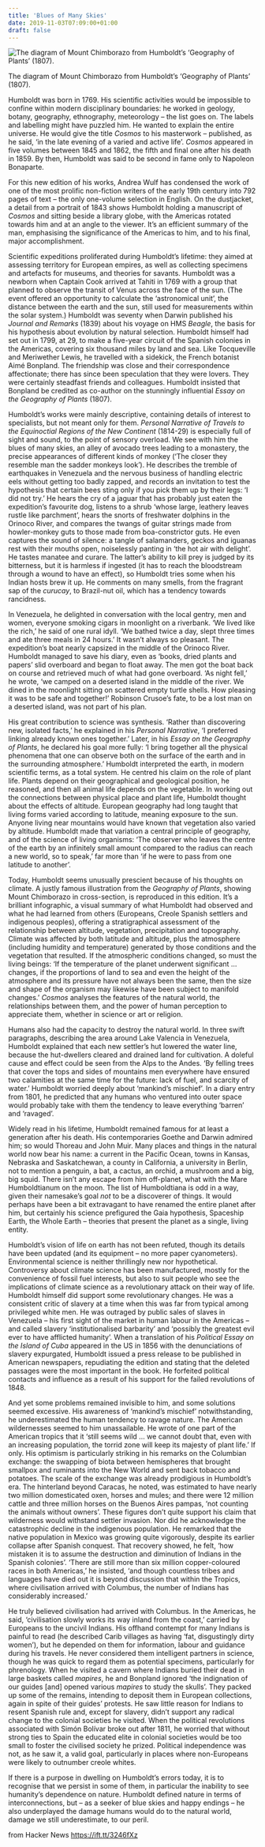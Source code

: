 ```yaml
---
title: 'Blues of Many Skies'
date: 2019-11-03T07:09:00+01:00
draft: false
---
```


![The diagram of Mount Chimborazo from Humboldt’s ‘Geography of Plants’ (1807).](https://cdn.lrb.co.uk/assets/edillus/chap03_4104_01.jpg)

The diagram of Mount Chimborazo from Humboldt’s ‘Geography of Plants’ (1807).

Humboldt was born in 1769. His scientific activities would be impossible to confine within modern disciplinary boundaries: he worked in geology, botany, geography, ethnography, meteorology – the list goes on. The labels and labelling might have puzzled him. He wanted to explain the entire universe. He would give the title _Cosmos_ to his masterwork – published, as he said, ‘in the late evening of a varied and active life’. _Cosmos_ appeared in five volumes between 1845 and 1862, the fifth and final one after his death in 1859. By then, Humboldt was said to be second in fame only to Napoleon Bonaparte.

For this new edition of his works, Andrea Wulf has condensed the work of one of the most prolific non-fiction writers of the early 19th century into 792 pages of text – the only one-volume selection in English. On the dustjacket, a detail from a portrait of 1843 shows Humboldt holding a manuscript of _Cosmos_ and sitting beside a library globe, with the Americas rotated towards him and at an angle to the viewer. It’s an efficient summary of the man, emphasising the significance of the Americas to him, and to his final, major accomplishment.

Scientific expeditions proliferated during Humboldt’s lifetime: they aimed at assessing territory for European empires, as well as collecting specimens and artefacts for museums, and theories for savants. Humboldt was a newborn when Captain Cook arrived at Tahiti in 1769 with a group that planned to observe the transit of Venus across the face of the sun. (The event offered an opportunity to calculate the ‘astronomical unit’, the distance between the earth and the sun, still used for measurements within the solar system.) Humboldt was seventy when Darwin published his _Journal and Remarks_ (1839) about his voyage on HMS _Beagle_, the basis for his hypothesis about evolution by natural selection. Humboldt himself had set out in 1799, at 29, to make a five-year circuit of the Spanish colonies in the Americas, covering six thousand miles by land and sea. Like Tocqueville and Meriwether Lewis, he travelled with a sidekick, the French botanist Aimé Bonpland. The friendship was close and their correspondence affectionate; there has since been speculation that they were lovers. They were certainly steadfast friends and colleagues. Humboldt insisted that Bonpland be credited as co-author on the stunningly influential _Essay on the Geography of Plants_ (1807).

Humboldt’s works were mainly descriptive, containing details of interest to specialists, but not meant only for them. _Personal Narrative of Travels to the Equinoctial Regions of the New Continent_ (1814-29) is especially full of sight and sound, to the point of sensory overload. We see with him the blues of many skies, an alley of avocado trees leading to a monastery, the precise appearances of different kinds of monkey (‘The closer they resemble man the sadder monkeys look’). He describes the tremble of earthquakes in Venezuela and the nervous business of handling electric eels without getting too badly zapped, and records an invitation to test the hypothesis that certain bees sting only if you pick them up by their legs: ‘I did not try.’ He hears the cry of a jaguar that has probably just eaten the expedition’s favourite dog, listens to a shrub ‘whose large, leathery leaves rustle like parchment’, hears the snorts of freshwater dolphins in the Orinoco River, and compares the twangs of guitar strings made from howler-monkey guts to those made from boa-constrictor guts. He even captures the sound of silence: a tangle of salamanders, geckos and iguanas rest with their mouths open, noiselessly panting in ‘the hot air with delight’. He tastes manatee and curare. The latter’s ability to kill prey is judged by its bitterness, but it is harmless if ingested (it has to reach the bloodstream through a wound to have an effect), so Humboldt tries some when his Indian hosts brew it up. He comments on many smells, from the fragrant sap of the _curucay_, to Brazil-nut oil, which has a tendency towards rancidness.

In Venezuela, he delighted in conversation with the local gentry, men and women, everyone smoking cigars in moonlight on a riverbank. ‘We lived like the rich,’ he said of one rural idyll. ‘We bathed twice a day, slept three times and ate three meals in 24 hours.’ It wasn’t always so pleasant. The expedition’s boat nearly capsized in the middle of the Orinoco River. Humboldt managed to save his diary, even as ‘books, dried plants and papers’ slid overboard and began to float away. The men got the boat back on course and retrieved much of what had gone overboard. ‘As night fell,’ he wrote, ‘we camped on a deserted island in the middle of the river. We dined in the moonlight sitting on scattered empty turtle shells. How pleasing it was to be safe and together!’ Robinson Crusoe’s fate, to be a lost man on a deserted island, was not part of his plan.

His great contribution to science was synthesis. ‘Rather than discovering new, isolated facts,’ he explained in his _Personal Narrative_, ‘I preferred linking already known ones together.’ Later, in his _Essay on the Geography of Plants_, he declared his goal more fully: ‘I bring together all the physical phenomena that one can observe both on the surface of the earth and in the surrounding atmosphere.’ Humboldt interpreted the earth, in modern scientific terms, as a total system. He centred his claim on the role of plant life. Plants depend on their geographical and geological position, he reasoned, and then all animal life depends on the vegetable. In working out the connections between physical place and plant life, Humboldt thought about the effects of altitude. European geography had long taught that living forms varied according to latitude, meaning exposure to the sun. Anyone living near mountains would have known that vegetation also varied by altitude. Humboldt made that variation a central principle of geography, and of the science of living organisms: ‘The observer who leaves the centre of the earth by an infinitely small amount compared to the radius can reach a new world, so to speak,’ far more than ‘if he were to pass from one latitude to another’.

Today, Humboldt seems unusually prescient because of his thoughts on climate. A justly famous illustration from the _Geography of Plants_, showing Mount Chimborazo in cross-section, is reproduced in this edition. It’s a brilliant infographic, a visual summary of what Humboldt had observed and what he had learned from others (Europeans, Creole Spanish settlers and indigenous peoples), offering a stratigraphical assessment of the relationship between altitude, vegetation, precipitation and topography. Climate was affected by both latitude and altitude, plus the atmosphere (including humidity and temperature) generated by those conditions and the vegetation that resulted. If the atmospheric conditions changed, so must the living beings: ‘If the temperature of the planet underwent significant … changes, if the proportions of land to sea and even the height of the atmosphere and its pressure have not always been the same, then the size and shape of the organism may likewise have been subject to manifold changes.’ _Cosmos_ analyses the features of the natural world, the relationships between them, and the power of human perception to appreciate them, whether in science or art or religion.

Humans also had the capacity to destroy the natural world. In three swift paragraphs, describing the area around Lake Valencia in Venezuela, Humboldt explained that each new settler’s hut lowered the water line, because the hut-dwellers cleared and drained land for cultivation. A doleful cause and effect could be seen from the Alps to the Andes. ‘By felling trees that cover the tops and sides of mountains men everywhere have ensured two calamities at the same time for the future: lack of fuel, and scarcity of water.’ Humboldt worried deeply about ‘mankind’s mischief’. In a diary entry from 1801, he predicted that any humans who ventured into outer space would probably take with them the tendency to leave everything ‘barren’ and ‘ravaged’.

Widely read in his lifetime, Humboldt remained famous for at least a generation after his death. His contemporaries Goethe and Darwin admired him; so would Thoreau and John Muir. Many places and things in the natural world now bear his name: a current in the Pacific Ocean, towns in Kansas, Nebraska and Saskatchewan, a county in California, a university in Berlin, not to mention a penguin, a bat, a cactus, an orchid, a mushroom and a big, big squid. There isn’t any escape from him off-planet, what with the Mare Humboldtianum on the moon. The list of Humboldtiana is odd in a way, given their namesake’s goal _not_ to be a discoverer of things. It would perhaps have been a bit extravagant to have renamed the entire planet after him, but certainly his science prefigured the Gaia hypothesis, Spaceship Earth, the Whole Earth – theories that present the planet as a single, living entity.

Humboldt’s vision of life on earth has not been refuted, though its details have been updated (and its equipment – no more paper cyanometers). Environmental science is neither thrillingly new nor hypothetical. Controversy about climate science has been manufactured, mostly for the convenience of fossil fuel interests, but also to suit people who see the implications of climate science as a revolutionary attack on their way of life. Humboldt himself did support some revolutionary changes. He was a consistent critic of slavery at a time when this was far from typical among privileged white men. He was outraged by public sales of slaves in Venezuela – his first sight of the market in human labour in the Americas – and called slavery ‘institutionalised barbarity’ and ‘possibly the greatest evil ever to have afflicted humanity’. When a translation of his _Political Essay on the Island of Cuba_ appeared in the US in 1856 with the denunciations of slavery expurgated, Humboldt issued a press release to be published in American newspapers, repudiating the edition and stating that the deleted passages were the most important in the book. He forfeited political contacts and influence as a result of his support for the failed revolutions of 1848.

And yet some problems remained invisible to him, and some solutions seemed excessive. His awareness of ‘mankind’s mischief’ notwithstanding, he underestimated the human tendency to ravage nature. The American wildernesses seemed to him unassailable. He wrote of one part of the American tropics that it ‘still seems wild … we cannot doubt that, even with an increasing population, the torrid zone will keep its majesty of plant life.’ If only. His optimism is particularly striking in his remarks on the Columbian exchange: the swapping of biota between hemispheres that brought smallpox and ruminants into the New World and sent back tobacco and potatoes. The scale of the exchange was already prodigious in Humboldt’s era. The hinterland beyond Caracas, he noted, was estimated to have nearly two million domesticated oxen, horses and mules; and there were 12 million cattle and three million horses on the Buenos Aires pampas, ‘not counting the animals without owners’. These figures don’t quite support his claim that wilderness would withstand settler invasion. Nor did he acknowledge the catastrophic decline in the indigenous population. He remarked that the native population in Mexico was growing quite vigorously, despite its earlier collapse after Spanish conquest. That recovery showed, he felt, ‘how mistaken it is to assume the destruction and diminution of Indians in the Spanish colonies’. ‘There are still more than six million copper-coloured races in both Americas,’ he insisted, ‘and though countless tribes and languages have died out it is beyond discussion that within the Tropics, where civilisation arrived with Columbus, the number of Indians has considerably increased.’

He truly believed civilisation had arrived with Columbus. In the Americas, he said, ‘civilisation slowly works its way inland from the coast,’ carried by Europeans to the uncivil Indians. His offhand contempt for many Indians is painful to read (he described Carib villages as having ‘fat, disgustingly dirty women’), but he depended on them for information, labour and guidance during his travels. He never considered them intelligent partners in science, though he was quick to regard them as potential specimens, particularly for phrenology. When he visited a cavern where Indians buried their dead in large baskets called _mapires_, he and Bonpland ignored ‘the indignation of our guides \[and\] opened various _mapires_ to study the skulls’. They packed up some of the remains, intending to deposit them in European collections, again in spite of their guides’ protests. He saw little reason for Indians to resent Spanish rule and, except for slavery, didn’t support any radical change to the colonial societies he visited. When the political revolutions associated with Simón Bolívar broke out after 1811, he worried that without strong ties to Spain the educated elite in colonial societies would be too small to foster the civilised society he prized. Political independence was not, as he saw it, a valid goal, particularly in places where non-Europeans were likely to outnumber creole whites.

If there is a purpose in dwelling on Humboldt’s errors today, it is to recognise that we persist in some of them, in particular the inability to see humanity’s dependence on nature. Humboldt defined nature in terms of interconnections, but – as a seeker of blue skies and happy endings – he also underplayed the damage humans would do to the natural world, damage we still underestimate, to our peril.

  
  
from Hacker News https://ift.tt/3246fXz